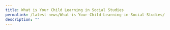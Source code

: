 ```yaml
---
title: What is Your Child Learning in Social Studies
permalink: /latest-news/What-is-Your-Child-Learning-in-Social-Studies/
description: ""
---
```

